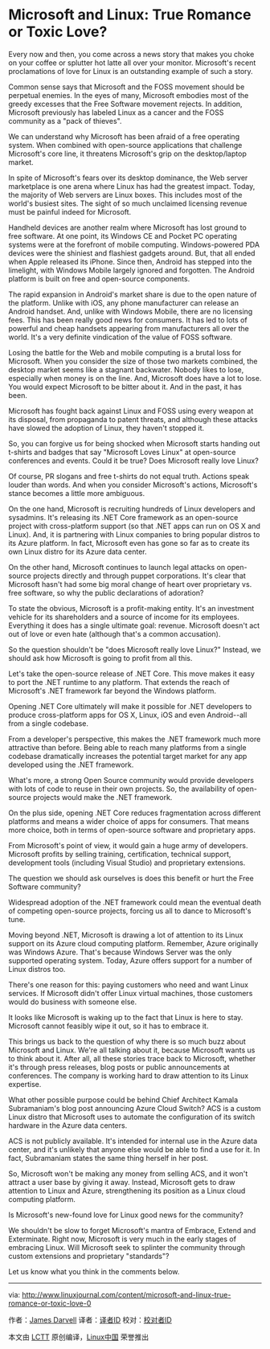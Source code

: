Microsoft and Linux: True Romance or Toxic Love?
================================================================================
Every now and then, you come across a news story that makes you choke on your coffee or splutter hot latte all over your monitor. Microsoft's recent proclamations of love for Linux is an outstanding example of such a story.

Common sense says that Microsoft and the FOSS movement should be perpetual enemies. In the eyes of many, Microsoft embodies most of the greedy excesses that the Free Software movement rejects. In addition, Microsoft previously has labeled Linux as a cancer and the FOSS community as a "pack of thieves".

We can understand why Microsoft has been afraid of a free operating system. When combined with open-source applications that challenge Microsoft's core line, it threatens Microsoft's grip on the desktop/laptop market.

In spite of Microsoft's fears over its desktop dominance, the Web server marketplace is one arena where Linux has had the greatest impact. Today, the majority of Web servers are Linux boxes. This includes most of the world's busiest sites. The sight of so much unclaimed licensing revenue must be painful indeed for Microsoft.

Handheld devices are another realm where Microsoft has lost ground to free software. At one point, its Windows CE and Pocket PC operating systems were at the forefront of mobile computing. Windows-powered PDA devices were the shiniest and flashiest gadgets around. But, that all ended when Apple released its iPhone. Since then, Android has stepped into the limelight, with Windows Mobile largely ignored and forgotten. The Android platform is built on free and open-source components.

The rapid expansion in Android's market share is due to the open nature of the platform. Unlike with iOS, any phone manufacturer can release an Android handset. And, unlike with Windows Mobile, there are no licensing fees. This has been really good news for consumers. It has led to lots of powerful and cheap handsets appearing from manufacturers all over the world. It's a very definite vindication of the value of FOSS software.

Losing the battle for the Web and mobile computing is a brutal loss for Microsoft. When you consider the size of those two markets combined, the desktop market seems like a stagnant backwater. Nobody likes to lose, especially when money is on the line. And, Microsoft does have a lot to lose. You would expect Microsoft to be bitter about it. And in the past, it has been.

Microsoft has fought back against Linux and FOSS using every weapon at its disposal, from propaganda to patent threats, and although these attacks have slowed the adoption of Linux, they haven't stopped it.

So, you can forgive us for being shocked when Microsoft starts handing out t-shirts and badges that say "Microsoft Loves Linux" at open-source conferences and events. Could it be true? Does Microsoft really love Linux?

Of course, PR slogans and free t-shirts do not equal truth. Actions speak louder than words. And when you consider Microsoft's actions, Microsoft's stance becomes a little more ambiguous.

On the one hand, Microsoft is recruiting hundreds of Linux developers and sysadmins. It's releasing its .NET Core framework as an open-source project with cross-platform support (so that .NET apps can run on OS X and Linux). And, it is partnering with Linux companies to bring popular distros to its Azure platform. In fact, Microsoft even has gone so far as to create its own Linux distro for its Azure data center.

On the other hand, Microsoft continues to launch legal attacks on open-source projects directly and through puppet corporations. It's clear that Microsoft hasn't had some big moral change of heart over proprietary vs. free software, so why the public declarations of adoration?

To state the obvious, Microsoft is a profit-making entity. It's an investment vehicle for its shareholders and a source of income for its employees. Everything it does has a single ultimate goal: revenue. Microsoft doesn't act out of love or even hate (although that's a common accusation).

So the question shouldn't be "does Microsoft really love Linux?" Instead, we should ask how Microsoft is going to profit from all this.

Let's take the open-source release of .NET Core. This move makes it easy to port the .NET runtime to any platform. That extends the reach of Microsoft's .NET framework far beyond the Windows platform.

Opening .NET Core ultimately will make it possible for .NET developers to produce cross-platform apps for OS X, Linux, iOS and even Android--all from a single codebase.

From a developer's perspective, this makes the .NET framework much more attractive than before. Being able to reach many platforms from a single codebase dramatically increases the potential target market for any app developed using the .NET framework.

What's more, a strong Open Source community would provide developers with lots of code to reuse in their own projects. So, the availability of open-source projects would make the .NET framework.

On the plus side, opening .NET Core reduces fragmentation across different platforms and means a wider choice of apps for consumers. That means more choice, both in terms of open-source software and proprietary apps.

From Microsoft's point of view, it would gain a huge army of developers. Microsoft profits by selling training, certification, technical support, development tools (including Visual Studio) and proprietary extensions.

The question we should ask ourselves is does this benefit or hurt the Free Software community?

Widespread adoption of the .NET framework could mean the eventual death of competing open-source projects, forcing us all to dance to Microsoft's tune.

Moving beyond .NET, Microsoft is drawing a lot of attention to its Linux support on its Azure cloud computing platform. Remember, Azure originally was Windows Azure. That's because Windows Server was the only supported operating system. Today, Azure offers support for a number of Linux distros too.

There's one reason for this: paying customers who need and want Linux services. If Microsoft didn't offer Linux virtual machines, those customers would do business with someone else.

It looks like Microsoft is waking up to the fact that Linux is here to stay. Microsoft cannot feasibly wipe it out, so it has to embrace it.

This brings us back to the question of why there is so much buzz about Microsoft and Linux. We're all talking about it, because Microsoft wants us to think about it. After all, all these stories trace back to Microsoft, whether it's through press releases, blog posts or public announcements at conferences. The company is working hard to draw attention to its Linux expertise.

What other possible purpose could be behind Chief Architect Kamala Subramaniam's blog post announcing Azure Cloud Switch? ACS is a custom Linux distro that Microsoft uses to automate the configuration of its switch hardware in the Azure data centers.

ACS is not publicly available. It's intended for internal use in the Azure data center, and it's unlikely that anyone else would be able to find a use for it. In fact, Subramaniam states the same thing herself in her post.

So, Microsoft won't be making any money from selling ACS, and it won't attract a user base by giving it away. Instead, Microsoft gets to draw attention to Linux and Azure, strengthening its position as a Linux cloud computing platform.

Is Microsoft's new-found love for Linux good news for the community?

We shouldn't be slow to forget Microsoft's mantra of Embrace, Extend and Exterminate. Right now, Microsoft is very much in the early stages of embracing Linux. Will Microsoft seek to splinter the community through custom extensions and proprietary "standards"?

Let us know what you think in the comments below. 

--------------------------------------------------------------------------------

via: http://www.linuxjournal.com/content/microsoft-and-linux-true-romance-or-toxic-love-0

作者：[James Darvell][a]
译者：[译者ID](https://github.com/译者ID)
校对：[校对者ID](https://github.com/校对者ID)

本文由 [LCTT](https://github.com/LCTT/TranslateProject) 原创编译，[Linux中国](https://linux.cn/) 荣誉推出

[a]:http://www.linuxjournal.com/users/james-darvell